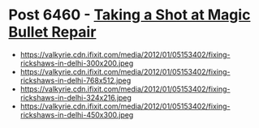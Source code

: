 # Post 6460 - [Taking a Shot at Magic Bullet Repair](https://www.ifixit.com/News/6460/magic-bullet)

- https://valkyrie.cdn.ifixit.com/media/2012/01/05153402/fixing-rickshaws-in-delhi-300x200.jpeg
- https://valkyrie.cdn.ifixit.com/media/2012/01/05153402/fixing-rickshaws-in-delhi-768x512.jpeg
- https://valkyrie.cdn.ifixit.com/media/2012/01/05153402/fixing-rickshaws-in-delhi-324x216.jpeg
- https://valkyrie.cdn.ifixit.com/media/2012/01/05153402/fixing-rickshaws-in-delhi-450x300.jpeg
